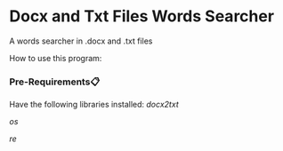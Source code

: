 # Docx and Txt Files Words Searcher



A words searcher in .docx and .txt files


How to use this program:




### Pre-Requirements📋

Have the following libraries installed:
_docx2txt_

_os_

_re_


